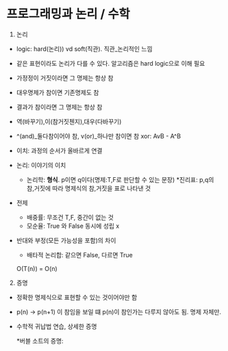 # 프로그래밍과 논리 / 수학
1. 논리
 - logic: hard(논리)) vd soft(직관). 직관_논리적인 느낌
 - 같은 표현이라도 논리가 다를 수 있다. 알고리즘은 hard logic으로 이해 필요
 - 가정정이 거짓이라면 그 명제는 항상 참
 - 대우명제가 참이면 기존명제도 참  
 - 결과가 참이라면 그 명제는 항상 참
 - 역(바꾸기),이(참거짓첸지),대우(다바꾸기)
 - ^(and)_둘다참이어야 참, v(or)_하나만 참이면 참
   xor: AvB - A^B
 -  이치: 과정의 순서가 올바르게 연결
 - 논리: 이야기의 이치
   - 논리학: **형식**. p이면 q이다(명제:T,F로 판단할 수 있는 문장)
    *진리표: p,q의 참,거짓에 따라 명제식의 참,거짓을 표로 나타낸 것
 - 전제
    - 배중률: 무조건 T,F, 중간이 없는 것
    - 모순율: True 와 False 동시에 성립 x
 - 반대와 부정(모든 가능성을 포함)의 차이

   - 배타적 논리합: 같으면 False, 다르면 True

   O(T(n)) = O(n)
2. 증명
 - 정확한 명제식으로 표현할 수 있는 것이어야만 함
 - p(n) -> p(n+1) 이 참임을 보일 떄 p(n)이 참인가는 다루지 않아도 됨. 명제 자체만.
 - 수학적 귀납법 연습, 상세한 증명
 
    *버블 소트의 증명:
